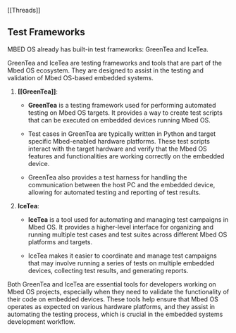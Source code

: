 [[Threads]]

## Test Frameworks

MBED OS already has built-in test frameworks: GreenTea and IceTea.

GreenTea and IceTea are testing frameworks and tools that are part of the Mbed OS ecosystem. They are designed to assist in the testing and validation of Mbed OS-based embedded systems.

1. **[[GreenTea]]**:

   - **GreenTea** is a testing framework used for performing automated testing on Mbed OS targets. It provides a way to create test scripts that can be executed on embedded devices running Mbed OS.

   - Test cases in GreenTea are typically written in Python and target specific Mbed-enabled hardware platforms. These test scripts interact with the target hardware and verify that the Mbed OS features and functionalities are working correctly on the embedded device.

   - GreenTea also provides a test harness for handling the communication between the host PC and the embedded device, allowing for automated testing and reporting of test results.

2. **IceTea**:

   - **IceTea** is a tool used for automating and managing test campaigns in Mbed OS. It provides a higher-level interface for organizing and running multiple test cases and test suites across different Mbed OS platforms and targets.

   - IceTea makes it easier to coordinate and manage test campaigns that may involve running a series of tests on multiple embedded devices, collecting test results, and generating reports.

Both GreenTea and IceTea are essential tools for developers working on Mbed OS projects, especially when they need to validate the functionality of their code on embedded devices. These tools help ensure that Mbed OS operates as expected on various hardware platforms, and they assist in automating the testing process, which is crucial in the embedded systems development workflow.